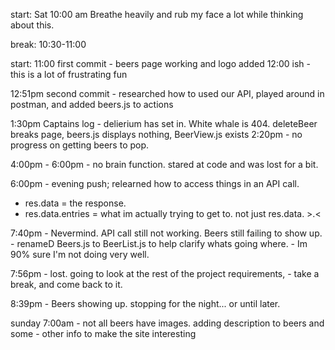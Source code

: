 start: Sat 10:00 am
Breathe heavily and rub my face a lot while thinking about this. 

break: 10:30-11:00 

start: 11:00
first commit - beers page working and logo added 12:00 ish
            - this is a lot of frustrating fun

12:51pm second commit - researched how to used our API,  played around in 
              postman, and added beers.js to actions

1:30pm Captains log - delierium has set in. White whale is 404. 
              deleteBeer breaks page, beers.js displays nothing, 
              BeerView.js exists
2:20pm - no progress on getting beers to pop. 

4:00pm - 6:00pm - no brain function. stared at code and was lost for a bit.

6:00pm - evening push; relearned how to access things in an API call. 
  - res.data = the response. 
  - res.data.entries = what im actually trying to get to. not just res.data. >.<

7:40pm - Nevermind. API call still not working. Beers still failing to show up. 
       - renameD Beers.js to BeerList.js to help clarify whats going where.
       - Im 90% sure I'm not doing very well.

7:56pm - lost. going to look at the rest of the project requirements, 
       - take a break, and come back to it.

8:39pm - Beers showing up. stopping for the night... or until later.

sunday 7:00am - not all beers have images. adding description to beers and some 
              - other info to make the site interesting

